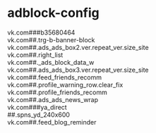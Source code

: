 # adblock-config
vk.com###b35680464  
vk.com##.trg-b-banner-block  
vk.com##.ads_ads_box2.ver.repeat_ver.size_site  
vk.com##.right_list  
vk.com##._ads_block_data_w  
vk.com##.ads_ads_box3.ver.repeat_ver.size_site  
vk.com##.feed_friends_recomm  
vk.com##.profile_warning_row.clear_fix  
vk.com##.profile_friends_recomm  
vk.com##.ads_ads_news_wrap  
vk.com###ya_direct  
##.spns_yd_240x600   
vk.com##.feed_blog_reminder  
